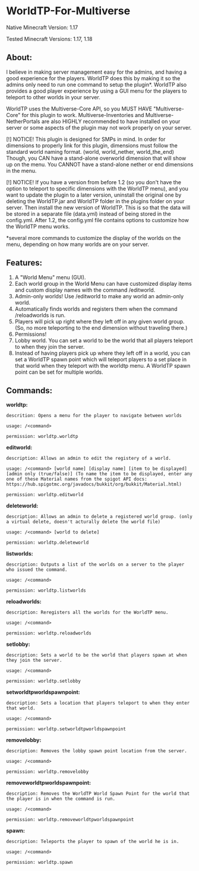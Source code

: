 # WorldTP-For-Multiverse

Native Minecraft Version: 1.17

Tested Minecraft Versions: 1.17, 1.18


## __About:__

I believe in making server management easy for the admins, and having a good experience for the players. WorldTP does this by making it so the admins only need to run one command to setup the plugin*. WorldTP also provides a good player experience by using a GUI menu for the players to teleport to other worlds in your server.

WorldTP uses the Multiverse-Core API, so you MUST HAVE "Multiverse-Core" for this plugin to work. Multiverse-Inventories and Multiverse-NetherPortals are also HIGHLY recommended to have installed on your server or some aspects of the plugin may not work properly on your server.

[!] NOTICE! This plugin is designed for SMPs in mind. In order for dimensions to properly link for this plugin, dimensions must follow the standard world naming format. (world, world_nether, world_the_end) Though, you CAN have a stand-alone overworld dimension that will show up on the menu. You CANNOT have a stand-alone nether or end dimensions in the menu.

[!] NOTICE! If you have a version from before 1.2 (so you don't have the option to teleport to specific dimensions with the WorldTP menu), and you want to update the plugin to a later version, uninstall the original one by deleting the WorldTP.jar and WorldTP folder in the plugins folder on your server. Then install the new version of WorldTP. This is so that the data will be stored in a separate file (data.yml) instead of being stored in the config.yml. After 1.2, the config.yml file contains options to customize how the WorldTP menu works.

*several more commands to customize the display of the worlds on the menu, depending on how many worlds are on your server.

## __Features:__

1. A "World Menu" menu (GUI).
2. Each world group in the World Menu can have customized display items and custom display names with the command /editworld.
3. Admin-only worlds! Use /editworld to make any world an admin-only world.
4. Automatically finds worlds and registers them when the command /reloadworlds is run.
5. Players will pick up right where they left off in any given world group. (So, no more teleporting to the end dimension without traveling there.)
6. Permissions!
7. Lobby world. You can set a world to be the world that all players teleport to when they join the server.
8. Instead of having players pick up where they left off in a world, you can set a WorldTP spawn point which will teleport players to a set place in that world when they teleport with the worldtp menu. A WorldTP spawn point can be set for multiple worlds.

## __Commands:__

  __worldtp:__
  
    descrition: Opens a menu for the player to navigate between worlds
    
    usage: /<command>
    
    permission: worldtp.worldtp


  __editworld:__
  
    description: Allows an admin to edit the registery of a world.
    
    usage: /<command> [world name] [display name] [item to be displayed] [admin only (true/false)] (To name the item to be displayed, enter any one of these Material names from the spigot API docs: https://hub.spigotmc.org/javadocs/bukkit/org/bukkit/Material.html)
    
    permission: worldtp.editworld


  __deleteworld:__
  
    description: Allows an admin to delete a registered world group. (only a virtual delete, doesn't acturally delete the world file)
    
    usage: /<command> [world to delete]
    
    permission: worldtp.deleteworld
    

  __listworlds:__
  
    description: Outputs a list of the worlds on a server to the player who issued the command.
    
    usage: /<command>
    
    permission: worldtp.listworlds
    

  __reloadworlds:__
  
    description: Reregisters all the worlds for the WorldTP menu.
    
    usage: /<command>
    
    permission: worldtp.reloadworlds
    

  __setlobby:__
  
    description: Sets a world to be the world that players spawn at when they join the server.
    
    usage: /<command>
    
    permission: worldtp.setlobby
    

  __setworldtpworldspawnpoint:__
  
    description: Sets a location that players teleport to when they enter that world.
    
    usage: /<command>
    
    permission: worldtp.setworldtpworldspawnpoint
    

  __removelobby:__
  
    description: Removes the lobby spawn point location from the server.
    
    usage: /<command>
    
    permission: worldtp.removelobby
    

  __removeworldtpworldspawnpoint:__
  
    description: Removes the WorldTP World Spawn Point for the world that the player is in when the command is run.
    
    usage: /<command>
    
    permission: worldtp.removeworldtpworldspawnpoint
    

  __spawn:__
  
    description: Teleports the player to spawn of the world he is in.
    
    usage: /<command>
    
    permission: worldtp.spawn
    
